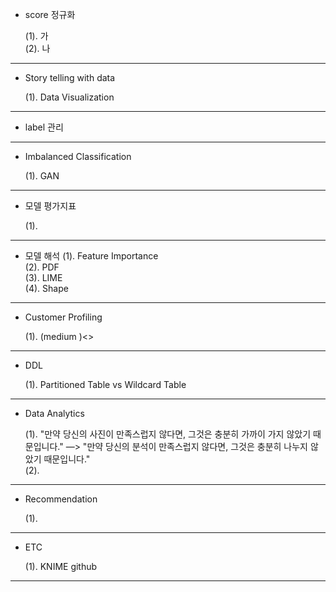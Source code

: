 - score 정규화

  (1). 가 <br>
  (2). 나 <br>
  
------------------------------------------------------
- Story telling with data 
  
  (1). Data Visualization

  
------------------------------------------------------
- label 관리

------------------------------------------------------

- Imbalanced Classification

  (1). GAN
  
------------------------------------------------------
- 모델 평가지표

  (1).
  
------------------------------------------------------

- 모델 해석
  (1). Feature Importance <br>
  (2). PDF <br>
  (3). LIME <br>
  (4). Shape <br>
  
------------------------------------------------------  

- Customer Profiling 

  (1). (medium )<>

------------------------------------------------------
- DDL

  (1). Partitioned Table vs Wildcard Table 
  
------------------------------------------------------
- Data Analytics

  (1). "만약 당신의 사진이 만족스럽지 않다면, 그것은 충분히 가까이 가지 않았기 때문입니다." —> "만약 당신의 분석이 만족스럽지 않다면, 그것은 충분히 나누지 않았기 때문입니다." <br>
  (2). 
  
------------------------------------------------------
- Recommendation

  (1). 

  
------------------------------------------------------  
- ETC

  (1). KNIME github
  
------------------------------------------------------
